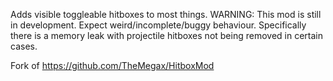 ﻿Adds visible toggleable hitboxes to most things.
WARNING: This mod is still in development.
Expect weird/incomplete/buggy behaviour.
Specifically there is a memory leak with projectile hitboxes not being removed in certain cases.

Fork of https://github.com/TheMegax/HitboxMod
